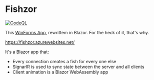 # Fishzor

[![CodeQL](https://github.com/dkackman/Fishzor/actions/workflows/github-code-scanning/codeql/badge.svg)](https://github.com/dkackman/Fishzor/actions/workflows/github-code-scanning/codeql)

This [WinForms App](https://github.com/dkackman/FishyFishyFish), rewrittem in Blazor. For the heck of it, that's why.

https://fishzor.azurewebsites.net/

It's a Blazor app that:

- Every connection creates a fish for every one else
- SignarlR is used to sync state between the server and all clients
- Client animation is a Blazor WebAssembly app
